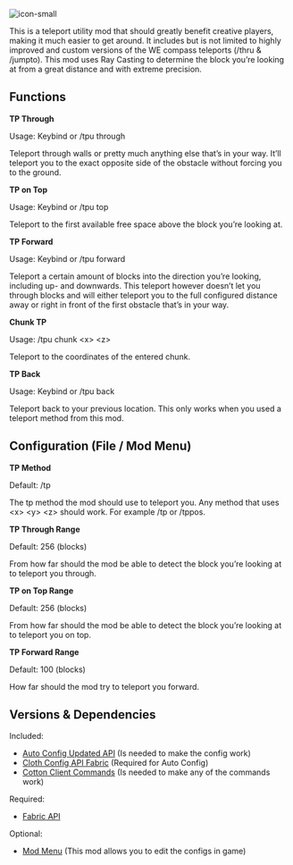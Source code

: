 ![icon-small](https://user-images.githubusercontent.com/84018133/117811201-9026d280-b260-11eb-9363-6e344db93bc3.png)

This is a teleport utility mod that should greatly benefit creative players, making it much easier to get around. It includes but is not limited to highly improved and custom versions of the WE compass teleports (/thru & /jumpto). This mod uses Ray Casting to determine the block you’re looking at from a great distance and with extreme precision. 

## **Functions**

**TP Through**

Usage: Keybind or /tpu through

Teleport through walls or pretty much anything else that’s in your way. It’ll teleport you to the exact opposite side of the obstacle without forcing you to the ground.

**TP on Top**

Usage: Keybind or /tpu top

Teleport to the first available free space above the block you’re looking at.

**TP Forward**

Usage: Keybind or /tpu forward

Teleport a certain amount of blocks into the direction you’re looking, including up- and downwards. This teleport however doesn’t let you through blocks and will either teleport you to the full configured distance away or right in front of the first obstacle that’s in your way.

**Chunk TP**

Usage: /tpu chunk \<x> \<z>

Teleport to the coordinates of the entered chunk.

**TP Back**

Usage: Keybind or /tpu back

Teleport back to your previous location. This only works when you used a teleport method from this mod.

## **Configuration (File / Mod Menu)**

**TP Method**

Default: /tp

The tp method the mod should use to teleport you. Any method that uses \<x> \<y> \<z> should work.
For example /tp or /tppos.

**TP Through Range**

Default: 256 (blocks)

From how far should the mod be able to detect the block you’re looking at to teleport you through.

**TP on Top Range**

Default: 256 (blocks)

From how far should the mod be able to detect the block you’re looking at to teleport you on top.

**TP Forward Range**

Default: 100 (blocks)

How far should the mod try to teleport you forward.

## **Versions & Dependencies**

Included:
- [Auto Config Updated API](https://github.com/shedaniel/AutoConfig) (Is needed to make the config work)
- [Cloth Config API Fabric](https://github.com/shedaniel/cloth-config) (Required for Auto Config)
- [Cotton Client Commands](https://github.com/CottonMC/ClientCommands) (Is needed to make any of the commands work)
 		
Required:
- [Fabric API](https://github.com/FabricMC/fabric)

Optional:
- [Mod Menu](https://github.com/TerraformersMC/ModMenu) (This mod allows you to edit the configs in game)
